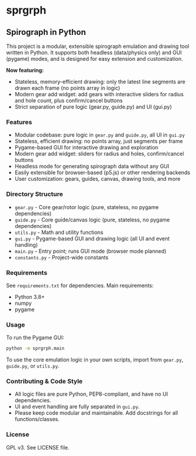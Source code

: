 # sprgrph

## Spirograph in Python


This project is a modular, extensible spirograph emulation and drawing tool written in Python.
It supports both headless (data/physics only) and GUI (pygame) modes, and is designed for easy extension and customization.

**Now featuring:**
- Stateless, memory-efficient drawing: only the latest line segments are drawn each frame (no points array in logic)
- Modern gear add widget: add gears with interactive sliders for radius and hole count, plus confirm/cancel buttons
- Strict separation of pure logic (gear.py, guide.py) and UI (gui.py)


### Features
- Modular codebase: pure logic in `gear.py` and `guide.py`, all UI in `gui.py`
- Stateless, efficient drawing: no points array, just segments per frame
- Pygame-based GUI for interactive drawing and exploration
- Modern gear add widget: sliders for radius and holes, confirm/cancel buttons
- Headless mode for generating spirograph data without any GUI
- Easily extensible for browser-based (p5.js) or other rendering backends
- User customization: gears, guides, canvas, drawing tools, and more


### Directory Structure
- `gear.py` - Core gear/rotor logic (pure, stateless, no pygame dependencies)
- `guide.py` - Core guide/canvas logic (pure, stateless, no pygame dependencies)
- `utils.py` - Math and utility functions
- `gui.py` - Pygame-based GUI and drawing logic (all UI and event handling)
- `main.py` - Entry point; runs GUI mode (browser mode planned)
- `constants.py` - Project-wide constants

### Requirements
See `requirements.txt` for dependencies. Main requirements:
- Python 3.8+
- numpy
- pygame


### Usage
To run the Pygame GUI:

```bash
python -m sprgrph.main
```

To use the core emulation logic in your own scripts, import from `gear.py`, `guide.py`, or `utils.py`.

### Contributing & Code Style
- All logic files are pure Python, PEP8-compliant, and have no UI dependencies.
- UI and event handling are fully separated in `gui.py`.
- Please keep code modular and maintainable. Add docstrings for all functions/classes.


### License
GPL v3. See LICENSE file.
